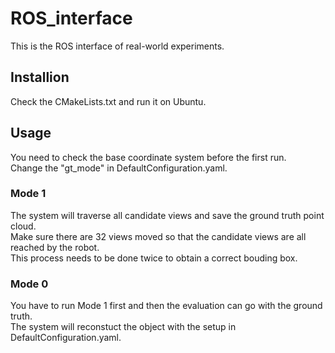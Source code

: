# ROS_interface
This is the ROS interface of real-world experiments.  
## Installion
Check the CMakeLists.txt and run it on Ubuntu.  
## Usage
You need to check the base coordinate system before the first run.  
Change the "gt_mode" in DefaultConfiguration.yaml.  
### Mode 1
The system will traverse all candidate views and save the ground truth point cloud.  
Make sure there are 32 views moved so that the candidate views are all reached by the robot.  
This process needs to be done twice to obtain a correct bouding box.
### Mode 0
You have to run Mode 1 first and then the evaluation can go with the ground truth.  
The system will reconstuct the object with the setup in DefaultConfiguration.yaml.  